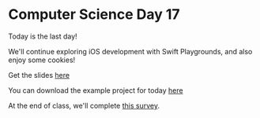 # Computer Science Day 17

<link href="index.css" rel="stylesheet">

Today is the last day!

We'll continue exploring iOS development with Swift Playgrounds, and also enjoy some cookies!

Get the slides [here](../presentation-pdfs/day16.pdf)

You can download the example project for today [here](../assets/Favorite%20Things.zip)

At the end of class, we'll complete [this survey](https://forms.gle/Rtp8DQemj55Znuuy8).